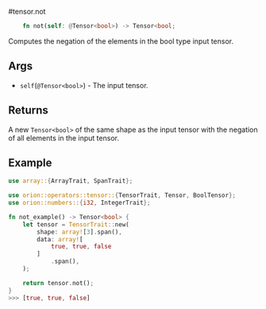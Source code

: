 #tensor.not

```rust
    fn not(self: @Tensor<bool>) -> Tensor<bool;
```

Computes the negation of the elements in the bool type input tensor.

## Args

* `self`(`@Tensor<bool>`) - The input tensor.


## Returns

A new `Tensor<bool>` of the same shape as the input tensor with 
the negation of all elements in the input tensor.

## Example

```rust
use array::{ArrayTrait, SpanTrait};

use orion::operators::tensor::{TensorTrait, Tensor, BoolTensor};
use orion::numbers::{i32, IntegerTrait};

fn not_example() -> Tensor<bool> {
    let tensor = TensorTrait::new(
        shape: array![3].span(),
        data: array![
            true, true, false
        ]
            .span(),
    );

    return tensor.not();
}
>>> [true, true, false]
```
